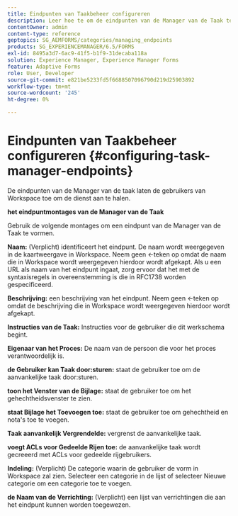 ```yaml
---
title: Eindpunten van Taakbeheer configureren
description: Leer hoe te om de eindpunten van de Manager van de Taak te vormen om de dienst aan te halen. Verschillende instellingen zijn vereist voor het configureren van eindpunten voor Taakbeheer.
contentOwner: admin
content-type: reference
geptopics: SG_AEMFORMS/categories/managing_endpoints
products: SG_EXPERIENCEMANAGER/6.5/FORMS
exl-id: 8495a3d7-6ac9-41f5-b1f9-31decaba118a
solution: Experience Manager, Experience Manager Forms
feature: Adaptive Forms
role: User, Developer
source-git-commit: e821be5233fd5f6688507096790d219d25903892
workflow-type: tm+mt
source-wordcount: '245'
ht-degree: 0%

---
```


# Eindpunten van Taakbeheer configureren {#configuring-task-manager-endpoints}

De eindpunten van de Manager van de taak laten de gebruikers van Workspace toe om de dienst aan te halen.

**het eindpuntmontages van de Manager van de Taak**

Gebruik de volgende montages om een eindpunt van de Manager van de Taak te vormen.

**Naam:** (Verplicht) identificeert het eindpunt. De naam wordt weergegeven in de kaartweergave in Workspace. Neem geen &lt;-teken op omdat de naam die in Workspace wordt weergegeven hierdoor wordt afgekapt. Als u een URL als naam van het eindpunt ingaat, zorg ervoor dat het met de syntaxisregels in overeenstemming is die in RFC1738 worden gespecificeerd.

**Beschrijving:** een beschrijving van het eindpunt. Neem geen &lt;-teken op omdat de beschrijving die in Workspace wordt weergegeven hierdoor wordt afgekapt.

**Instructies van de Taak:** Instructies voor de gebruiker die dit werkschema begint.

**Eigenaar van het Proces:** De naam van de persoon die voor het proces verantwoordelijk is.

**de Gebruiker kan Taak door:sturen:** staat de gebruiker toe om de aanvankelijke taak door:sturen.

**toon het Venster van de Bijlage:** staat de gebruiker toe om het gehechtheidsvenster te zien.

**staat Bijlage het Toevoegen toe:** staat de gebruiker toe om gehechtheid en nota&#39;s toe te voegen.

**Taak aanvankelijk Vergrendelde:** vergrenst de aanvankelijke taak.

**voegt ACLs voor Gedeelde Rijen toe:** de aanvankelijke taak wordt gecreeerd met ACLs voor gedeelde rijgebruikers.

**Indeling:** (Verplicht) De categorie waarin de gebruiker de vorm in Workspace zal zien. Selecteer een categorie in de lijst of selecteer Nieuwe categorie om een categorie toe te voegen.

**de Naam van de Verrichting:** (Verplicht) een lijst van verrichtingen die aan het eindpunt kunnen worden toegewezen.
